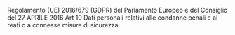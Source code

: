 Regolamento (UE) 2016/679 (GDPR) del Parlamento Europeo e del Consiglio del 27 APRILE 2016
Art 10
Dati personali relativi alle condanne penali e ai reati o a connesse misure di sicurezza